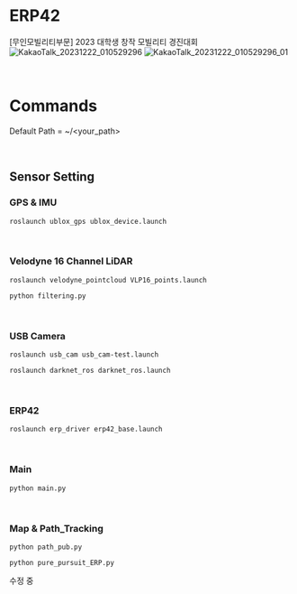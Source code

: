 # ERP42
[무인모빌리티부문] 2023 대학생 창작 모빌리티 경진대회
![KakaoTalk_20231222_010529296](https://github.com/Team-Mutagenesis/ERP42/assets/82595288/6d1a9a84-d673-45ec-863f-3edfbaecf406)
![KakaoTalk_20231222_010529296_01](https://github.com/Team-Mutagenesis/ERP42/assets/82595288/afc5b37d-898e-43ff-819d-2953737c6356)

<br/>

# Commands

Default Path = ~/<your_path>

<br/>

## Sensor Setting
### GPS & IMU

``roslaunch ublox_gps ublox_device.launch``

<br/>

### Velodyne 16 Channel LiDAR

``roslaunch velodyne_pointcloud VLP16_points.launch``

``python filtering.py``

<br/>

### USB Camera

``roslaunch usb_cam usb_cam-test.launch``

``roslaunch darknet_ros darknet_ros.launch``

<br/>

### ERP42        
  
``roslaunch erp_driver erp42_base.launch``     

<br/>
 
### Main

``python main.py``

<br/>
 
### Map & Path_Tracking

``python path_pub.py``

``python pure_pursuit_ERP.py``

수정 중
